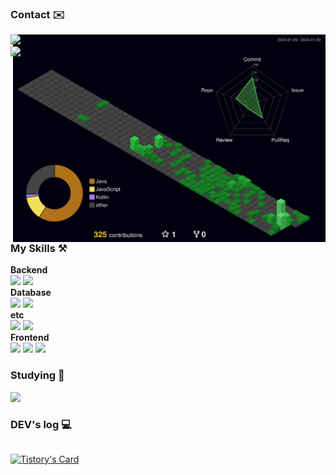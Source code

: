 <!--
헤더
https://github.com/kyechan99/capsule-render/blob/master/docs/README_kr.md

<div align="center">
    
![header](https://capsule-render.vercel.app/api?type=waving&color=0072CD&text=&animation=twinkling&height=100)
[![Typing SVG](https://readme-typing-svg.demolab.com?font=Alkatra&weight=1000&size=30&duration=3000&pause=7&color=4F4F4F&center=true&vCenter=false&multiline=true&repeat=true&width=1000&height=100&lines=Welcome+to+HuijinKang+GitHub!👋)](https://git.io/typing-svg)
</div>
-->

### Contact ✉️
<img src='./profile-3d-contrib/profile-night-green.svg' width='500px' align="right">

<div style="display:flex; flex-direction:column; align-items:flex-start;">
    <a href="mailto:rkd8527@naver.com">
        <img src="https://img.shields.io/badge/NAVER MAIL-03C75A?style=flat-square&logo=Naver&logoColor=white"> 
    </a>
    <a href="mailto:rkd8527@gmail.com">
        <img src="https://img.shields.io/badge/Gmail-EA4335?style=flat-square&logo=Gmail&logoColor=white"> 
    </a>
</div>

### My Skills ⚒️
<div style="display:flex; flex-direction:column; align-items:flex-start;">
    <strong>Backend</strong>
    <div>
        <img src="https://img.shields.io/badge/Java-007396?style=for-the-badge&logo=Java&logoColor=white">
        <img src="https://img.shields.io/badge/Spring Boot-6DB33F?style=for-the-badge&logo=spring boot&logoColor=white">
    </div>
    <strong>Database</strong>
    <div>
        <img src="https://img.shields.io/badge/mysql-4479A1?style=flat-square&logo=mysql&logoColor=white"> 
        <img src="https://img.shields.io/badge/oracle-F80000?style=flat-square&logo=oracle&logoColor=white"> 
    </div>
    <strong>etc</strong>
    <div>
        <img src="https://img.shields.io/badge/linux-FCC624?style=flat-square&logo=linux&logoColor=black"> 
        <img src="https://img.shields.io/badge/Naver Cloud Platform-03C75A?style=flat-square&logo=Naver&logoColor=white"> 
    </div>
    <strong>Frontend</strong>
    <div>
        <img src="https://img.shields.io/badge/html5-E34F26?style=flat-square&logo=html5&logoColor=white"> 
        <img src="https://img.shields.io/badge/css-1572`B6?style=flat-square&logo=css3&logoColor=white">
        <img src="https://img.shields.io/badge/Thymeleaf-005F0F?style=flat-square&logo=Thymeleaf&logoColor=white"> 
    </div>
</div>

### Studying 📖
<img src="https://img.shields.io/badge/Kotlin-7F52FF?style=for-the-badge&logo=kotlin&logoColor=white">

### DEV's log 💻
<!--
[![Tistory's Badge](https://github-readme-tistory-card.vercel.app/api/badge?name=Tistory&theme={dark})](https://github.com/loosie/github-readme-tistory-card)
-->
<div style="display:flex; flex-direction:row;">

[![Tistory's Card](https://github-readme-tistory-card.vercel.app/api/badge?name=rkd8527&postId=default&theme=santorini)](https://rkd8527.tistory.com)
<div>
<!--
    <a href="https://velog.io/@huijin">
        <img src="https://img.shields.io/badge/Velog-20c997?style=for-the-badge&logo=Vimeo&logoColor=white"> 
    </a>

[![Velog's GitHub stats](https://velog-readme-stats.vercel.app/api?name=huijin)](https://velog.io/@huijin)
-->
